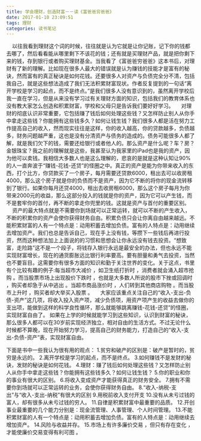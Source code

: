 ```yaml
---
title: 学会理财，创造财富－－读《富爸爸穷爸爸》
date: 2017-01-10 23:09:51
tags: 理财
categories: 读书笔记
---
```

&nbsp;&nbsp;&nbsp;&nbsp;以往我看到理财这个词的时候，往往就是认为它就是让你记账，记下你的钱都去哪了，然后看看能从哪里剩下不该花的钱；还有就是买理财产品，就是把你剩下来的钱，存到银行或者购买理财基金。当我看了《富爸爸穷爸爸》这本书后，对理财有了新的理解。比如现在很多人最大的错误就是认为赚钱的技能才是富有的秘诀，然而富有的真正秘诀是如何花钱。还要很多人对资产与负债完全分不清，包括我自己，就是这些想法造成了我们无法积累财富现状。作者反复提到的一句话“离开学校是学习的起点，而不是终点。”是我们很多人没有意识到的，虽然离开学校后我一直在学习，但是从来没有学习过有关理财方面的知识，包括我们的教育体系也没有教大家怎么创造和积累财富，学校和父母只是告诉我们要好好学习。<!--more-->
&nbsp;&nbsp;&nbsp;&nbsp;对理财的彻底认识非常重要，它包括赚了钱后如何处理这些钱？又怎样防止别人从你手中拿走这些钱？你能拥有这些钱多久？如何让钱生钱？我们很多人都是活在努力工作提高自己的收入，然而现实往往是这样，你的收入越高，你的贷款越多，负债越多，财务问题越严重，这也是没有分清资产与债务的造成的。债务可能很多人都了解，就是我们欠下的钱，需要还给银行或者他人的。那么资产是什么呢？车？房？金银珠宝？我之前的理解就是这些，我甚至认为我家里的iPad也是我的资产，因为他可以卖钱。我相信大多数人也是这么理解的，悲哀的是就是这种认知让90%的人一直奔波于“赚钱-花钱-还贷”的怪圈之中。真正的资产是能为你带来收入的东西，打个比方，你贷款买了一个房子，每月需要还贷款6000，租出去可以收房租4000，那么这个房子就是你的负债而不是资产，因为它不断的将你的现金流转移到了银行。如果你每月还贷4000，租出去收房租6000，那么这个房子每月为你带来2000元的收益，那么这部分投入的钱就是你的资产，因为它可以产生钱，而不是套牢你的首付，再不断的拿走你兜里的钱。这就是资产与首付的重要区别。
&nbsp;&nbsp;&nbsp;&nbsp;资产的最大特点就是不需要你到场就可以正常运转，就可以不断的产生收入，不断的积累你的资产会使你获得财务自由。积累负债只会让你离自由越来越远。不能积累财富的人有一个特点是：动用积蓄去增加负债。富有的人特点是：动用继续去增加资产。我们也总是告诉自己，现在手上没有钱，等攒下一些钱后再进行投资，然而这种想法加上上面说的的习惯和思想会让你永远没有钱去投资。“想致富，走险路”这不是一个段子，将钱存入银行永远是最安全的办法，但也永远不能实现财富增长，现在的通货膨胀远比银行利率要高。要有胆量和勇气去投资，当然也不要盲目。这需要你有很多方面的知识和勤于关注世界的变化。关于这点，书里有个比较有趣的例子:每当超市大减价 ，如卫生纸打折时 ，消费者就会涌入超市抢购 。而当股票市场上出现股价下跌时 ，也就是大多数人所说的股市下挫或回调时 ，购买者却急于从中逃出 。当超市商品涨价时 ，人们转到其他商店购物 。而当股市上升时 ，购买者却大举买入股票 。
&nbsp;&nbsp;&nbsp;&nbsp;大家应该重点关注自己的“收入-支出-负债-资产”这几项，将收入投入资产项，减少负债项，用资产项产生的收益去做你的支出项，能做到这样的科学良性循环，那么就能够跳离赚钱-花钱-还贷”的怪圈，实现财富自由了。
如果在上学的时候就能学习到这些知识，认识到财富的秘诀，那么很多人都可以在30岁前实现经济独立，相对自由的生活方式。不过无论什么时候都不算晚，现在开始努力学习，提高自己的财务能力，打造自己的“收入-支出-负债-资产”表，实现财富自由。

下面是书中一些我认为很有用的观点：
1.贫穷和破产的区别是：破产是暂时的，贫穷是永远的。
2.离开学校是学习的起点，而不是终点。
3.如何赚钱不是发财的秘诀，发财的秘诀是如何花钱。
4.理财：赚了钱后如何处理这些钱？又怎样防止别人从你手中拿走这些钱？你能拥有这些钱多久？如何让钱生钱？
5.你的职业和你的事业有很大的区别。
6.将收入变成资产才能获得真正的财务安全。
7.拥有不需要你到场就可以正常运转的业务，会使你获得财务自由。
8.“收入-纳税-支出”与“收入-支出-纳税”有很大的区别
9.用税前收入支付开支
10.没有从未亏过钱的富人，却有很多从未亏过钱的穷人。
11.自律是积累财富中最重要的品质。
12.开创事业最重要的几个能力分别是：现金流管理、人事管理、个人时间管理。
13.不能积累财富的人有一个特点是：动用积蓄去增加负债。富有的人特点是：动用继续去增加资产。
14.风险与收益并存。
15.市场上有许多廉价交易 ，但只有存在变化 ，才能使廉价交易变得有利可图 。